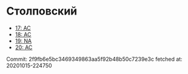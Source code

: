 # Столповский
- [17: AC](17.md)
- [18: AC](18.md)
- [19: NA](19.md)
- [20: AC](20.md)

Commit: 2f9fb6e5bc3469349863aa5f92b48b50c7239e3c
 fetched at: 20201015-224750
